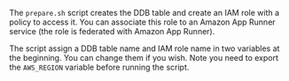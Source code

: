 The `prepare.sh` script creates the DDB table and create an IAM role with a policy to access it. You can associate this role to an Amazon App Runner service (the role is federated with Amazon App Runner). 

The script assign a DDB table name and IAM role name in two variables at the beginning. You can change them if you wish. Note you need to export the `AWS_REGION` variable before running the script. 